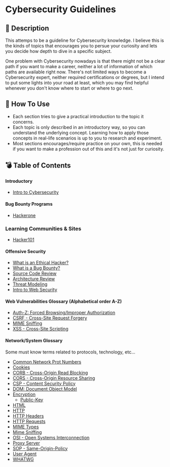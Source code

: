 # Cybersecurity Guidelines

## :pushpin: Description

This attemps to be a guideline for Cybersecurity knowledge. I believe this is the kinds of topics that encourages you to persue your curiosity and lets you decide how depth to dive in a specific subject.

One problem with Cybersecurity nowadays is that there might not be a clear path if you want to make a career, neither a lot of information of which paths are available right now. There's not limited ways to become a Cybersecurity expert, neither required certifications or degrees, but I intend to put some lights into your road at least, which you may find helpful whenever you don't know where to start or where to go next.

## :memo: How To Use

* Each section tries to give a practical introduction to the topic it concerns.
* Each topic is only described in an introductory way, so you can understand the underlying concept. Learning how to apply those concepts in real-life scenarios is up to you to research and experiment.
* Most sections encourages/require practice on your own, this is needed if you want to make a profession out of this and it's not just for curiosity.

## :bomb: Table of Contents

#### Introductory

* [Intro to Cybersecurity](./intro_to_cybersecurity)

#### Bug Bounty Programs

* [Hackerone](https://www.hackerone.com/)

### Learning Communities & Sites

* [Hacker101](https://www.hacker101.com/)

#### Offensive Security

* [What is an Ethical Hacker?](./offensive)
* [What is a Bug Bounty?](./offensive/bug-bounty)
* [Source Code Review](./offensive/code-review)
* [Architecture Review](./offensive/architectuer-review)
* [Threat Modeling](./offensive/threat-modeling)
* [Intro to Web Security](./offensive/web-sec)

#### Web Vulnerabilities Glossary (Alphabetical order A-Z)

* [Auth-Z: Forced Browsing/Improper Authorization](./vulnerabilities/auth-z)
* [CSRF - Cross-Site Request Forgery](./vulnerabilities/csrf)
* [MIME Sniffing](./vulnerabilities/mime-sniffing)
* [XSS - Cross-Site Scripting](./vulnerabilities/xss)

#### Network/System Glossary

Some must know terms related to protocols, technology, etc...

* [Common Network Prot Numbers](https://www.utilizewindows.com/list-of-common-network-port-numbers/)
* [Cookies](./glossary/cookies)
* [CORB - Cross-Origin Read Blocking](./glossary/corb)
* [CORS - Cross-Origin Resource Sharing](./glossary/cors)
* [CSP - Content Security Policy](./glossary/csp)
* [DOM: Document Object Model](./glossary/dom)
* [Encryption](./glossary/encryption)
  * [Public-Key](./glossary/encryption/public-key)
* [HTML](./glossary/html)
* [HTTP](./glossary/http)
* [HTTP Headers](./glossary/http-headers)
* [HTTP Requests](./glossary/http-requests)
* [MIME Types](./glossary/mime-types)
* [Mime Sniffing](./glossary/mime-sniffing)
* [OSI - Open Systems Interconnection](./glossary/osi)
* [Proxy Server](./glossary/proxy-server)
* [SOP - Same-Origin-Policy](./glossary/sop)
* [User Agent](./glossary/user-agent)
* [WHATWG](./glossary/whatwg)